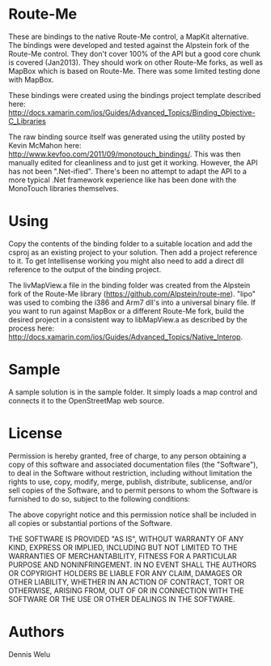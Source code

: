 Route-Me
========

These are bindings to the native Route-Me control, a MapKit alternative. The bindings were developed and tested against the Alpstein fork of the Route-Me control. They don't cover 100% of the API but a good core chunk is covered (Jan2013). They should work on other Route-Me forks, as well as MapBox which is based on Route-Me. There was some limited testing done with MapBox.


These bindings were created using the bindings project template described here: http://docs.xamarin.com/ios/Guides/Advanced_Topics/Binding_Objective-C_Libraries

The raw binding source itself was generated using the utility posted by Kevin McMahon here: http://www.kevfoo.com/2011/09/monotouch_bindings/. This was then manually edited for cleanliness and to just get it working. However, the API has not been ".Net-ified". There's been no attempt to adapt the API to a more typical .Net framework experience like has been done with the MonoTouch libraries themselves.

Using
=====

Copy the contents of the binding folder to a suitable location and add the csproj as an existing project to your solution. Then add a project reference to it. To get Intellisense working you might also need to add a direct dll reference to the output of the binding project.

The livMapView.a file in the binding folder was created from the Alpstein fork of the Route-Me library (https://github.com/Alpstein/route-me). "lipo" was used to combing the i386 and Arm7 dll's into a universal binary file. If you want to run against MapBox or a different Route-Me fork, build the desired project in a consistent way to libMapView.a as described by the process here: http://docs.xamarin.com/ios/Guides/Advanced_Topics/Native_Interop.

Sample
======

A sample solution is in the sample folder. It simply loads a map control and connects it to the OpenStreetMap web source.

License
=======

Permission is hereby granted, free of charge, to any person obtaining a copy
of this software and associated documentation files (the "Software"), to deal
in the Software without restriction, including without limitation the rights
to use, copy, modify, merge, publish, distribute, sublicense, and/or sell
copies of the Software, and to permit persons to whom the Software is
furnished to do so, subject to the following conditions:

The above copyright notice and this permission notice shall be included in
all copies or substantial portions of the Software.

THE SOFTWARE IS PROVIDED "AS IS", WITHOUT WARRANTY OF ANY KIND, EXPRESS OR
IMPLIED, INCLUDING BUT NOT LIMITED TO THE WARRANTIES OF MERCHANTABILITY,
FITNESS FOR A PARTICULAR PURPOSE AND NONINFRINGEMENT. IN NO EVENT SHALL THE
AUTHORS OR COPYRIGHT HOLDERS BE LIABLE FOR ANY CLAIM, DAMAGES OR OTHER
LIABILITY, WHETHER IN AN ACTION OF CONTRACT, TORT OR OTHERWISE, ARISING FROM,
OUT OF OR IN CONNECTION WITH THE SOFTWARE OR THE USE OR OTHER DEALINGS IN
THE SOFTWARE.


Authors
=======

Dennis Welu